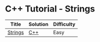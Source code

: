 # C++ Tutorial - Strings

| Title | Solution | Difficulty |
| ----- | -------- | ---------- |
| [Strings](https://www.hackerrank.com/challenges/c-tutorial-strings) | [C++](./Strings/main.cpp) | Easy |
